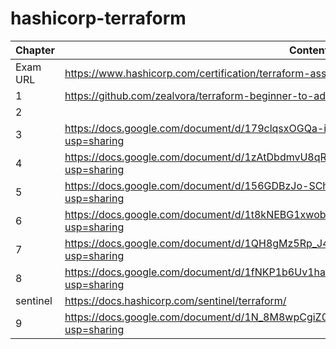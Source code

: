 # hashicorp-terraform

|Chapter|Content|
|-------|-------|
|Exam URL|https://www.hashicorp.com/certification/terraform-associate|
|1|https://github.com/zealvora/terraform-beginner-to-advanced-resource|
|2||
|3|https://docs.google.com/document/d/179clqsxOGQa-iGKu1dcmz89Vpso9-7Of8opIkXwPr_k/edit?usp=sharing|
|4|https://docs.google.com/document/d/1zAtDbdmvU8qRTVhxrNq_izjlJz2UBd3VnTQvXFzgKyI/edit?usp=sharing|
|5|https://docs.google.com/document/d/156GDBzJo-SChuGxoeDTIpFFEbXVT8aPzDFaZdMPJ-qk/edit?usp=sharing|
|6|https://docs.google.com/document/d/1t8kNEBG1xwob-OabZfF3Ynyw90A7spOWdWD7fTHdj7M/edit?usp=sharing|
|7|https://docs.google.com/document/d/1QH8gMz5Rp_J4e7dODQqmFSM5XabGZiGWKOoOFkJtls4/edit?usp=sharing|
|8|https://docs.google.com/document/d/1fNKP1b6Uv1hav03idiaTgbuxHgJ9ujzOh2ALoMBVovE/edit?usp=sharing|
|sentinel|https://docs.hashicorp.com/sentinel/terraform/|
|9|https://docs.google.com/document/d/1N_8M8wpCgiZ0D2CXgYuypKBAvtkwduQJ4gdtpVyD1as/edit?usp=sharing|
